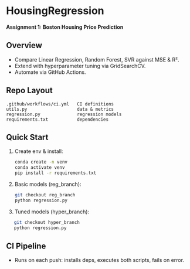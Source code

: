 # HousingRegression

**Assignment 1: Boston Housing Price Prediction**

## Overview

* Compare Linear Regression, Random Forest, SVR against MSE & R².
* Extend with hyperparameter tuning via GridSearchCV.
* Automate via GitHub Actions.

## Repo Layout

```
.github/workflows/ci.yml   CI definitions
utils.py                   data & metrics
regression.py              regression models
requirements.txt           dependencies
```

## Quick Start

1. Create env & install:

   ```bash
   conda create -n venv
   conda activate venv
   pip install -r requirements.txt
   ```
2. Basic models (reg\_branch):

   ```bash
   git checkout reg_branch
   python regression.py
   ```
   
3. Tuned models (hyper\_branch):

```bash
   git checkout hyper_branch
   python regression.py
```

## CI Pipeline

* Runs on each push: installs deps, executes both scripts, fails on error.


